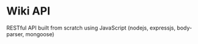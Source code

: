 # Wiki API

RESTful API built from scratch using JavaScript (nodejs, expressjs, body-parser, mongoose)

